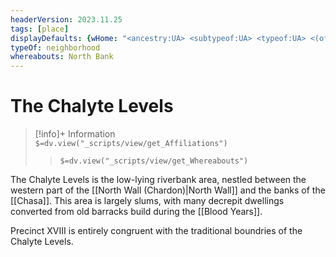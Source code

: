```yaml
---
headerVersion: 2023.11.25
tags: [place]
displayDefaults: {wHome: "<ancestry:UA> <subtypeof:UA> <typeof:UA> <(of )primary> <home:3Fq>" }
typeOf: neighborhood
whereabouts: North Bank
---
```

# The Chalyte Levels
>[!info]+ Information  
> `$=dv.view("_scripts/view/get_Affiliations")`  
>> `$=dv.view("_scripts/view/get_Whereabouts")`

The Chalyte Levels is the low-lying riverbank area, nestled between the western part of the [[North Wall (Chardon)|North Wall]] and the banks of the [[Chasa]]. This area is largely slums, with many decrepit dwellings converted from old barracks build during the [[Blood Years]]. 

Precinct XVIII is entirely congruent with the traditional boundries of the Chalyte Levels. 